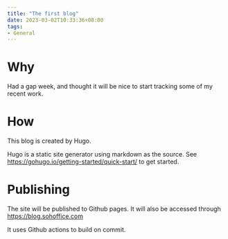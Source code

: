 ```yaml
---
title: "The first blog"
date: 2023-03-02T10:33:36+08:00
tags:
- General
---
```


Why
===

Had a gap week, and thought it will be nice to start tracking some 
of my recent work.

How
===

This blog is created by Hugo.

Hugo is a static site generator using markdown as the source.
See https://gohugo.io/getting-started/quick-start/ to get started.

Publishing
==========

The site will be published to Github pages.
It will also be accessed through https://blog.sohoffice.com

It uses Github actions to build on commit.

